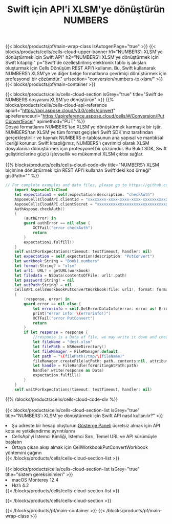﻿---
title:  Swift için API'i XLSM'ye dönüştürün NUMBERS
description:  NUMBERS biçimindeki dosyayı XLSM biçimindeki dosyaya dönüştürmek için Swift için Aspose.Cells Cloud SDK'yı kullanma.
url: /tr/swift/conversion/numbers-to-xlsm/
---
{{< blocks/products/pf/main-wrap-class isAutogenPage="true" >}}
{{< blocks/products/cells/cells-cloud-upper-banner h1="NUMBERS\'ı XLSM\'ye dönüştürmek için Swift API" h2="NUMBERS\'ı XLSM\'ye dönüştürmek için Swift kitaplığı" p="Swift\'de özelleştirilmiş elektronik tablo iş akışları oluşturmak için Cells Dönüşüm REST API\'i kullanın. Bu, Swift kullanarak NUMBERS\'ı XLSM\'ye ve diğer belge formatlarına çevrimiçi dönüştürmek için profesyonel bir çözümdür." urlsection="conversion/numbers-to-xlsm/" >}}
{{< blocks/products/pf/main-container >}}

{{< blocks/products/cells/cells-cloud-section isGrey="true" title="Swift\'de NUMBERS dosyasını XLSM\'ye dönüştürün" >}}
{{% blocks/products/cells/cells-cloud-api-reference apiurl="https://api.aspose.cloud/v3.0/cells/convert" apireferenceurl="https://apireference.aspose.cloud/cells/#/Conversion/PutConvertExcel" apimethod="PUT" %}}
<br/>
Dosya formatlarını NUMBERS'tan XLSM'ye dönüştürmek karmaşık bir iştir. NUMBERS'tan XLSM'ye tüm format geçişleri Swift SDK'mız tarafından gerçekleştirilir ve kaynak NUMBERS e-tablosunun ana yapısal ve mantıksal içeriği korunur. Swift kitaplığımız, NUMBERS'ı çevrimiçi olarak XLSM dosyalarına dönüştürmek için profesyonel bir çözümdür. Bu Bulut SDK, Swift geliştiricilerine güçlü işlevsellik ve mükemmel XLSM çıktısı sağlar.
<br/>
<br/>
{{% blocks/products/cells/cells-cloud-code-div title="NUMBERS\'ı XLSM biçimine dönüştürmek için REST API\'i kullanan Swift\'deki kod örneği" gistPath="" %}}
 
```swift
// For complete examples and data files, please go to https://github.com/aspose-cells-cloud/aspose-cells-cloud-swift/
    import AsposeCellsCloud
    let expectation1 = self.expectation(description: "checkAuth")
    AsposeCellsCloudAPI.clientId = "xxxxxxxx-xxxx-xxxx-xxxx-xxxxxxxxxxxx"
    AsposeCellsCloudAPI.clientSecret = "xxxxxxxxxxxxxxxxxxxxxxxxxxxxxxxx"
    AuthAspose.checkAuth()
    {
        (authError) in
        guard authError == nil else {
            XCTFail("error checkAuth")
            return
        }
        expectation1.fulfill()
    }
    self.waitForExpectations(timeout: testTimeout, handler: nil)        
    let expectation = self.expectation(description: "PutConvert")
    let workbook:String = "Book1.numbers"
    let format:String? = "xlsm"     
    let url1: URL? = getURL(workbook)
    let filedata = NSData(contentsOfFile: url1!.path)
    let password:String? = nil
    let outPath:String? = nil
    CellsAPI.cellsWorkbookPutConvertWorkbook(file: url1!, format: format, password: password, outPath: outPath)
    {
        (response, error) in
        guard error == nil else {
            let errorinfo = self.GetErrorDataInfo(error: error as! ErrorResponse)
            print("error info: \(errorinfo!)")
            XCTFail("error PutConvert")
            return
        }            
        if let response = response {
            //response is a Data of file, we may write it down and check it.
            let fileName = "dest.xlsm"
            let filePath = NSHomeDirectory()
            let fileManager = FileManager.default
            let path = "\(filePath)/tmp/\(fileName)"
            fileManager.createFile(atPath: path, contents:nil, attributes:nil)
            let handle = FileHandle(forWritingAtPath:path)
            handle?.write(response as Data)
            expectation.fulfill()
        }
    }
    self.waitForExpectations(timeout: testTimeout, handler: nil)
```
 
{{% /blocks/products/cells/cells-cloud-code-div %}}
<br/>
<br/>
{{< blocks/products/cells/cells-cloud-section-list isGrey="true" title="NUMBERS\'ı XLSM\'ye dönüştürmek için Swift API nasıl kullanılır?" >}}
<li> Şu adreste bir hesap oluşturun:<a href="https://dashboard.aspose.cloud/">Gösterge Paneli</a> ücretsiz almak için API kota ve yetkilendirme ayrıntılarını</li>
<li>CellsApi'yi İstemci Kimliği, İstemci Sırrı, Temel URL ve API sürümüyle başlatın</li>
<li>Ortaya çıkan akışı almak için CellWorkbookPutConvertWorkbook yöntemini çağırın</li>
{{< /blocks/products/cells/cells-cloud-section-list >}}
<br/>
<br/>
{{< blocks/products/cells/cells-cloud-section-list isGrey="true" title="sistem gereksinimleri" >}}
<li>macOS Monterey 12.4</li>
<li>Hızlı 4.2</li>
{{< /blocks/products/cells/cells-cloud-section-list >}}

{{< /blocks/products/cells/cells-cloud-section >}}

{{< /blocks/products/pf/main-container >}}
{{< /blocks/products/pf/main-wrap-class >}}
